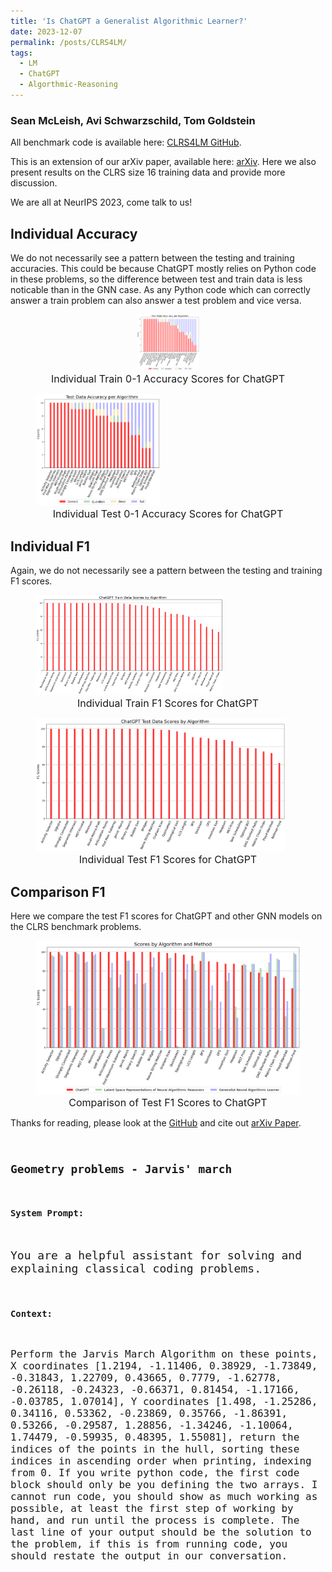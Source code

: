 ```yaml
---
title: 'Is ChatGPT a Generalist Algorithmic Learner?'
date: 2023-12-07
permalink: /posts/CLRS4LM/
tags:
  - LM
  - ChatGPT
  - Algorthmic-Reasoning
---
```

<html>
<h3>Sean McLeish, Avi Schwarzschild, Tom Goldstein</h3>
<p>All benchmark code is available here: <a href="https://github.com/mcleish7/CLRS4LM">CLRS4LM GitHub</a>.</p>
<p>This is an extension of our arXiv paper, available here:  <a href="https://github.com/mcleish7/CLRS4LM">arXiv</a>. Here we also present results on the CLRS size 16 training data and provide more discussion.</p>
<p>We are all at NeurIPS 2023, come talk to us!</p>


<h2>Individual Accuracy</h2>
<p>We do not necessarily see a pattern between the testing and training accuracies. This could be because ChatGPT mostly relies on Python code in these problems, so the difference between test and train data is less noticable than in the GNN case. As any Python code which can correctly answer a train problem can also answer a test problem and vice versa.</p>

<p itemprop="Individual Train 0-1 Accuracy Scores for ChatGPT">
  <figure style="text-align: center;">
    <img src='/images/CLRS-FIGURES/Train_accuracy_2.png' width="100">
    <figcaption style="text-align: center; font-size: 16px;">Individual Train 0-1 Accuracy Scores for ChatGPT</figcaption>
  </figure>
</p>
<p class="archive__item-excerpt" itemprop="Individual Test 0-1 Accuracy Scores for ChatGPT">
  <figure>
    <img src='/images/CLRS-FIGURES/Test_accuracy_2.png' width="200" style="text-align: center;">
    <figcaption style="text-align: center; font-size: 16px;">Individual Test 0-1 Accuracy Scores for ChatGPT</figcaption>
  </figure>
</p>

<h2>Individual F1</h2>
<p>Again, we do not necessarily see a pattern between the testing and training F1 scores.</p>

<p class="archive__item-excerpt" itemprop="Individual Train F1 Scores for ChatGPT">  
  <figure>
    <img src='/images/CLRS-FIGURES/bar_chart_3_train.png' width="300" style="text-align: center;">
    <figcaption style="text-align: center; font-size: 16px;">Individual Train F1 Scores for ChatGPT</figcaption>
  </figure>
</p>

<p class="archive__item-excerpt" itemprop="Individual Test F1 Scores for ChatGPT">
  <figure>
    <img src='/images/CLRS-FIGURES/bar_chart_3_test.png' width="400" style="text-align: center;">
    <figcaption style="text-align: center; font-size: 16px;">Individual Test F1 Scores for ChatGPT</figcaption>
  </figure>
</p>

<h2>Comparison F1</h2>
<p>Here we compare the test F1 scores for ChatGPT and other GNN models on the CLRS benchmark problems.</p>
<p class="archive__item-excerpt" itemprop="Comparison of Test F1 Scores to ChatGPT"> 
  <figure>
    <img src='/images/CLRS-FIGURES/Test_compare_F1.png' width="500" style="text-align: center;">
    <figcaption style="text-align: center; font-size: 16px;">Comparison of Test F1 Scores to ChatGPT</figcaption>
  </figure>
</p>
<p>Thanks for reading, please look at the <a href="https://github.com/mcleish7/CLRS4LM">GitHub</a> and cite out <a href="https://github.com/mcleish7/CLRS4LM">arXiv Paper</a>.</p>


<code>
<h2>Geometry problems - Jarvis' march</h2>
<h3>System Prompt:</h3>
<p style="font-size:18px">You are a helpful assistant for solving and explaining classical coding problems.</p>
<h3>Context:</h3>
<p style="font-size:16px">Perform the Jarvis March Algorithm on these points, X coordinates [1.2194, -1.11406, 0.38929, -1.73849, -0.31843, 1.22709, 0.43665, 0.7779, -1.62778, -0.26118, -0.24323, -0.66371, 0.81454, -1.17166, -0.03785, 1.07014], Y coordinates [1.498, -1.25286, 0.34116, 0.53362, -0.23869, 0.35766, -1.86391, 0.53266, -0.29587, 1.28856, -1.34246, -1.10064, 1.74479, -0.59935, 0.48395, 1.55081], return the indices of the points in the hull, sorting these indices in ascending order when printing, indexing from 0. If you write python code, the first code block should only be you defining the two arrays. I cannot run code, you should show as much working as possible, at least the first step of working by hand, and run until the process is complete. The last line of your output should be the solution to the problem, if this is from running code, you should restate the output in our conversation.</p>
</code>

</html>
